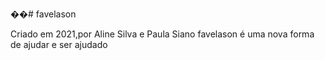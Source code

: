 ��# favelason

Criado em 2021,por Aline Silva e Paula Siano favelason é uma nova forma de ajudar e ser ajudado
